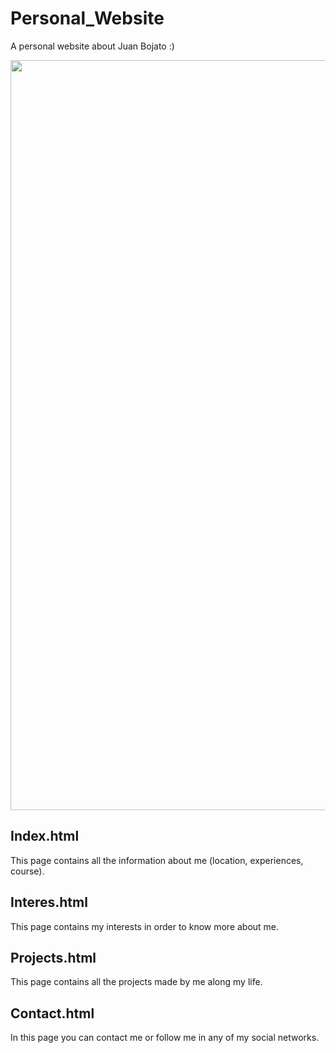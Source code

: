 # Personal_Website

A personal website about Juan Bojato :)

<div align="center"><img src="https://i.ibb.co/3m4KjSL/infoprofile.png" width="1200px"></div>

## Index.html

This page contains all the information about me (location, experiences, course).

## Interes.html

This page contains my interests in order to know more about me.

## Projects.html

This page contains all the projects made by me along my life.

## Contact.html

In this page you can contact me or follow me in any of my social networks.
